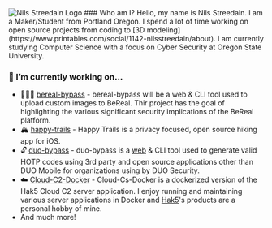<!--
# Hi there. I am Nils 👋 . Welcome to my Profile!!!

**nilsstreedain/nilsstreedain** is a ✨ _special_ ✨ repository because its `README.md` (this file) appears on your GitHub profile.

Here are some ideas to get you started:

- 🔭 I’m currently working on ...
- 🌱 I’m currently learning ...
- 👯 I’m looking to collaborate on ...
- 🤔 I’m looking for help with ...
- 💬 Ask me about ...
- 📫 How to reach me: ...
- 😄 Pronouns: ...
- ⚡ Fun fact: ...
-->
<picture>
  <source media="(prefers-color-scheme: dark)" srcset="lightLogo.png">
  <source media="(prefers-color-scheme: light)" srcset="darkLogo.png">
  <img alt="Nils Streedain Logo" srcset="darkLogo.png">
</picture>
### Who am I?
Hello, my name is Nils Streedain. I am a Maker/Student from Portland Oregon. I spend a lot of time working on open source projects from coding to [3D modeling](https://www.printables.com/social/1142-nilsstreedain/about). I am currently studying Computer Science with a focus on Cyber Security at Oregon State University.

### 🔭 I’m currently working on...
- 🧑🏻‍💻 [bereal-bypass](https://github.com/nilsstreedain/bereal-bypass) - bereal-bypass will be a web & CLI tool used to upload custom images to BeReal. Thir project has the goal of highlighting the various significant security implications of the BeReal platform.
- 🏔️ [happy-trails](https://github.com/nilsstreedain/happy-trails) - Happy Trails is a privacy focused, open source hiking app for iOS.
- 🔓 [duo-bypass](https://github.com/nilsstreedain/duo-bypass) - duo-bypass is a [web](duo-bypass.com) & CLI tool used to generate valid HOTP codes using 3rd party and open source applications other than DUO Mobile for organizations using by DUO Security.
- ☁️ [Cloud-C2-Docker](https://github.com/nilsstreedain/Cloud-C2-Docker) - Cloud-Cs-Docker is a dockerized version of the Hak5 Cloud C2 server application. I enjoy running and maintaining various server applications in Docker and [Hak5](https://hak5.org)'s products are a personal hobby of mine.
- And much more!